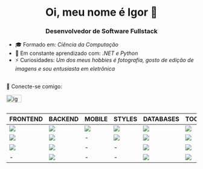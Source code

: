 <h1 align="center">Oi, meu nome é Igor 👋</h1>
<h3 align="center">
    Desenvolvedor de Software Fullstack
</h3>

- 🎓 Formado em: *Ciência da Computação*
- 🌱 Em constante aprendizado com: *.NET e Python*
- ⚡ Curiosidades: *Um dos meus hobbies é fotografia, gosto de edição de imagens e sou entusiasta em eletrônica*

##
🤝 Conecte-se comigo:
<p>
  <a href="https://www.linkedin.com/in/igor-noronha-53a725137/" target="blank">
        <img alt="igor-noronha-53a725137" height="20" width="40"
            src="https://raw.githubusercontent.com/rahuldkjain/github-profile-readme-generator/master/src/images/icons/Social/linked-in-alt.svg"
        />
    </a>
</p>

##
<table align="center">
    <thead>
        <tr>
            <th align="center">FRONTEND</th>
            <th align="center">BACKEND</th>
            <th align="center">MOBILE</th>
            <th align="center">STYLES</th>
            <th align="center">DATABASES</th>
            <th align="center">TOOLS</th>
        </tr>
    </thead>
    <tbody>
        <tr>
            <td align="left">
                <a href="https://vuejs.org/" target="_blank" rel="opener">
                    <img src="https://img.shields.io/badge/VUE-gray?logo=vuedotjs" style="max-width: 100%;">
                </a>
            </td>
            <td align="left">
                <a href="https://learn.microsoft.com/pt-br/dotnet/csharp/" target="_blank" rel="opener">
                    <img src="https://img.shields.io/badge/C%23-gray?logo=c-sharp" style="max-width: 100%;">
                </a>
            </td>
            <td align="left">
                <a href="https://reactnative.dev/" target="_blank" rel="opener">
                    <img src="https://img.shields.io/badge/REACT%20NATIVE-gray?logo=react" style="max-width: 100%;">
                </a>
            </td>
            <td align="left">
                <a href="https://styled-components.com/" target="_blank" rel="opener">
                    <img src="https://img.shields.io/badge/STYLED%20COMPONENTS-gray?logo=styledcomponents" style="max-width: 100%;">
                </a>
            </td>
            <td align="left">
                <a href="https://www.microsoft.com/en-us/sql-server" target="_blank" rel="opener">
                    <img src="https://img.shields.io/badge/SQL%20SERVER-gray?logo=microsoftsqlserver" style="max-width: 100%;">
                </a>
            </td>
            <td align="left">
                <a href="https://git-scm.com/" target="_blank" rel="opener">
                    <img src="https://img.shields.io/badge/GIT-gray?logo=git" style="max-width: 100%;">
                </a>
            </td>
        </tr>
        <tr>
            <td align="left">
                <a href="https://developer.mozilla.org/en-US/docs/Web/JavaScript" target="_blank" rel="opener">
                    <img src="https://img.shields.io/badge/JAVASCRIPT-gray?logo=javascript" style="max-width: 100%;">
                </a>
            </td>
            <td align="left">
                <a href="https://dotnet.microsoft.com/pt-br/" target="_blank" rel="opener">
                    <img src="https://img.shields.io/badge/.NET-gray?logo=.net" style="max-width: 100%;">
                </a>
            </td>  
            <td align="left">-</td>
            <td align="left">
                <a href="https://www.w3schools.com/css/" target="_blank" rel="opener">
                    <img src="https://img.shields.io/badge/CSS-gray?logo=css3" style="max-width: 100%;">
                </a>
            </td>
            <td align="left">
                <a href="https://firebase.google.com/" target="_blank" rel="opener">
                    <img src="https://img.shields.io/badge/FIREBASE-gray?logo=firebase" style="max-width: 100%;">
                </a>
            </td>
            <td align="left">
                <a href="https://visualstudio.microsoft.com/pt-br/" target="_blank" rel="opener">
                    <img src="https://img.shields.io/badge/Visual%20Studio-gray?logo=visual-studio" style="max-width: 100%;">
                </a>
            </td>
        </tr>
        <tr>
            <td align="left">
                <a href="https://www.w3schools.com/html/" target="_blank" rel="opener">
                    <img src="https://img.shields.io/badge/HTML-gray?logo=html5" style="max-width: 100%;">
                </a>
            </td>
            <td align="left">
                <a href="https://www.python.org" target="_blank" rel="opener">
                    <img src="https://img.shields.io/badge/PYTHON-gray?logo=python" style="max-width: 100%;">
                </a>
            </td>  
            <td align="left">-</td>
            <td align="left">-</td>
            <td align="left">
                <a href="https://www.mysql.com/" target="_blank" rel="opener">
                    <img src="https://img.shields.io/badge/MYSQL-gray?logo=mysql" style="max-width: 100%;">
                </a>
            </td>
            <td align="left">
                <a href="https://jestjs.io" target="_blank" rel="opener">
                    <img src="https://img.shields.io/badge/JEST-gray?logo=jest" style="max-width: 100%;">
                </a>
            </td>
        </tr>
        <tr>
            <td align="left">-</td>
            <td align="left">
                <a href="https://www.java.com/pt-BR/" target="_blank" rel="opener">
                    <img src="https://img.shields.io/badge/JAVA-gray?logo=openjdk" style="max-width: 100%;">
                </a>
            </td>
            <td align="left">-</td>
            <td align="left">-</td>
            <td align="left">
                <a href="https://www.sqlite.org/" target="_blank" rel="opener">
                    <img src="https://img.shields.io/badge/SQLITE-gray?logo=sqlite" style="max-width: 100%;">
                </a>
            </td>
            <td align="left">
                <a href="https://www.selenium.dev" target="_blank" rel="opener">
                    <img src="https://img.shields.io/badge/SELENIUM-gray?logo=selenium" style="max-width: 100%;">
                </a>
            </td>
        </tr>
    </tbody>
</table>
